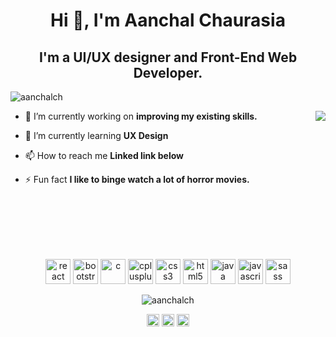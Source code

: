 <h1 align="center">Hi 👋, I'm Aanchal Chaurasia</h1>
<h2 align="center">I'm a UI/UX designer and Front-End Web Developer.</h2>

<p align="left"> <img src="https://komarev.com/ghpvc/?username=aanchalch" alt="aanchalch" /> </p>
<img align ="right" src="https://giphy.com/embed/3owyp2SViuDIGh8YoM"/>

<p align="left">

- 🔭 I’m currently working on **improving my existing skills.**

- 🌱 I’m currently learning **UX Design**

- 📫 How to reach me **Linked link below**

- ⚡ Fun fact **I like to binge watch a lot of horror movies.**
</p>

<br>
<br>
<br>
<br>
<br>
<p align="center"><img src="https://devicons.github.io/devicon/devicon.git/icons/react/react-original-wordmark.svg" alt="react" width="40" height="40"/> <img src="https://devicons.github.io/devicon/devicon.git/icons/bootstrap/bootstrap-plain.svg" alt="bootstrap"  width="40" height="40"/> <img src="https://devicons.github.io/devicon/devicon.git/icons/c/c-original.svg" alt="c"  width="40" height="40"/> <img src="https://devicons.github.io/devicon/devicon.git/icons/cplusplus/cplusplus-original.svg" alt="cplusplus"  width="40" height="40"/> <img src="https://devicons.github.io/devicon/devicon.git/icons/css3/css3-original-wordmark.svg" alt="css3"  width="40" height="40"/> <img src="https://devicons.github.io/devicon/devicon.git/icons/html5/html5-original-wordmark.svg" alt="html5"  width="40" height="40"/> <img src="https://devicons.github.io/devicon/devicon.git/icons/java/java-original-wordmark.svg" alt="java"  width="40" height="40"/> <img src="https://devicons.github.io/devicon/devicon.git/icons/javascript/javascript-original.svg" alt="javascript"  width="40" height="40"/> <img src="https://devicons.github.io/devicon/devicon.git/icons/sass/sass-original.svg" alt="sass"  width="40" height="40"/></p><p align="center"> <img src="https://github-readme-stats.vercel.app/api?username=aanchalch&show_icons=true" alt="aanchalch" /> </p>

<p align="center">
<a href="https://linkedin.com/in/aanchal-chaurasia-201200191/" target="blank"><img align="center" src="https://cdn.jsdelivr.net/npm/simple-icons@3.0.1/icons/linkedin.svg" alt="aanchal-chaurasia-201200191/" height="20" width="20" /></a>
<a href="https://instagram.com/aanchal_chaurasia" target="blank"><img align="center" src="https://cdn.jsdelivr.net/npm/simple-icons@3.0.1/icons/instagram.svg" alt="aanchal_chaurasia" height="20" width="20" /></a>
<a href="https://dribbble.com/aanchalch" target="blank"><img align="center" src="https://cdn.jsdelivr.net/npm/simple-icons@3.0.1/icons/dribbble.svg" alt="aanchal_chaurasia" height="20" width="20" /></a>
</p>
